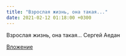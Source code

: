 ```yaml
---
title: "Взрослая жизнь, она такая..."
date: 2021-02-12 01:18:00 +0300
---
```


Взрослая жизнь, она такая...
Сергей Аедан

[Вложение](https://vk.com/photo221979923_457242358)
